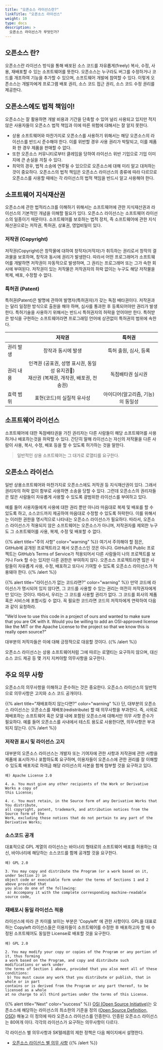 ```yaml
---
title: "오픈소스 라이선스란?"
linkTitle: "오픈소스 라이선스"
weight: 10
type: docs
description: >
  오픈소스 라이선스가 무엇인가? 
---
```


## 오픈소스 란?
오픈소스란 라이선스 방식을 통해 배포된 소스 코드를 자유롭게(freely) 복사, 수정, 사용, 재배포할 수 있는 소프트웨어를 뜻한다. 오픈소스는 누구라도 버그를 수정하거나 코드를 개조하여 기능을 추가할 수 있으며, 소프트웨어 개발에 참여할 수 있다. 이렇게 오픈소스는 개발자에게 프로그램 배포 권리, 소스 코드 접근 권리, 소스 코드 수정 권리를 제공한다.

## 오픈소스에도 법적 책임이!
오픈소스는 잘 활용하면 개발 비용과 기간을 단축할 수 있어 널리 사용되고 있지만 적지 않은 사용자들이 오픈소스 법적 책임과 이에 따른 위험에 대해서는 잘 알지 못한다. 

* 상용 소프트웨어와 마찬가지로 오픈소스를 사용하기 위해서는 해당 오픈소스의 라이선스를 반드시 준수해야 한다. 이를 위반할 경우 사용 권리가 박탈되고, 이를 제품화 한 경우 제품을 판매할 수 없다. 
* 또한 오픈소스 커뮤니티로부터 클레임을 당하여 라이선스 위반 기업으로 기업 이미지에 큰 손실을 끼칠 수 있다.
* 최악의 경우, 법적 소송에 연루될 수 있으므로 오픈소스에 대해 미리 알고 대처하는 것이 중요하다.
오픈소스의 법적 책임은 오픈소스 라이선스의 종류에 따라 다르므로 오픈소스를 사용할 때에는 각 라이선스의 법적 책임을 반드시 알고 사용해야 한다.

## 소프트웨어 지식재산권
오픈소스에 관한 법적리스크를 이해하기 위해서는 소프트웨어에 관한 지식재산권과 라이선스의 기본적인 개념을 이해할 필요가 있다. 오픈소스 라이선스는 소프트웨어 라이선스의 일종이기 때문이다. 
소프트웨어를 보호하는 법적 장치, 즉 소프트웨어에 관한 지식재산권으로는 저작권, 특허권, 상표권, 영업비밀이 있다.

### 저작권 (Copyright)
저작권(Copyright)은 창작물에 대하여 창작자(저작자)가 취득하는 권리로서 창작의 결과물을 보호하며, 창작과 동시에 권리가 발생한다. 
따라서 어떤 프로그래머가 소프트웨어를 개발하면 저작권이 자동적으로 발생하며, 그 권리는 프로그래머 또는 그가 속한 회사에 부여된다.  저작권이 있는 저작물은 저작권자의 허락 없이는 누구도 해당 저작물을 복제, 배포, 수정할 수 없다.

### 특허권 (Patent)
특허권(Patent)은 발명에 관하여 발명자(특허권자)가 갖는 독점 배타권이다.
저작권과는 달리 일정한 방식으로 출원을 해야 하며, 심사를 통과한 후 등록되어야만 권리가 발생한다.  특허기술을 사용하기 위해서는 반드시 특허권자의 허락을 얻어야만 한다. 
특허받은 방식을 구현하는 소프트웨어라면 프로그래밍 언어에 상관없이 특허권의 범위에 속한다. 


|   | 저작권 | 특허권  |
| ------------- |:-------------:| :-----:|
| 권리 발생 | 창작과 동시에 발생 | 특허 출원, 심사, 등록 |
| 권리 내용 | 인격권 (공표권, 성명 표시권, 동일성 유지권)  <br />재산권 (복제권, 개작권, 배포권, 전송권)   |   독점배타권 실시권 |
| 효력 범위 | 표현(코드)의 실질적 유사성 | 아이디어(알고리즘, 기능)의 동일성 |

## 소프트웨어 라이선스
소프트웨어에 대한 독점배타권을 가진 권리자는 다른 사람들이 해당 소프트웨어를 사용하거나 배포하는것을 허락할 수 있다. 간단히 말해 라이선스는 자신의 저작물을 다른 사람이 사용, 복사, 수정, 배포 등을 할 수 있도록 허가하는 것을 말한다.

> 일반적인 상용 소프트웨어는 그 대가로 로열티를 요구한다.

## 오픈소스 라이선스
일반 상용소프트웨어와 마찬가지로 오픈소스에도 저작권 등 지식재산권이 있다.  그래서 권리자의 허락 없이 함부로 사용하면 소송을 당할 수 있다.
그런데 오픈소스의 권리자들은 많은 사람들이 자유롭게 사용할 수 있도록 광범위한 라이선스를 부여하고 있다.  

예를 들어 사용자들에게 사용에 대한 권리 뿐만 아니라 마음대로 복제 및 배포를 할 수 있도록 하고, 소스코드까지 제공하여 마음대로 수정할 수 있도록 허락한다. 이를 위해서는 이러한 권한을 명시적으로 나타내는 오픈소스 라이선스가 필요하다. 따라서, 오픈소스 라이선스가 적용되지 않은 소프트웨어는 오픈소스가 아니며, 저작권자를 제외한 누구도 그 소프트웨어를 사용, 복제, 수정 및 배포할 수 없다.


{{% alert title="주의 사항" color="warning" %}}
여기서 주의해야 할 점은, GitHub에 공개된 프로젝트라고 해서 오픈소스인 것은 아니다. GitHub의 Public 프로젝트는 GitHub’s Terms of Service가 적용되어서 다른 사람들이 나의 프로젝트를 보거나 Fork 할 수는 있지만 다른 권한은 부여하지 않다. 오픈소스 프로젝트라면 많은 사람들이 자유롭게 사용, 수정, 배포하고 또다시 기여할 수 있도록 오픈소스 라이선스가 적용돼야 한다.
{{% /alert %}}

{{% alert title="라이선스가 없는 코드라면?" color="warning" %}}
만약 코드에 라이선스가 명시되어 있지 않다면, 그 코드를 사용할 수 있는 권리는 여전히 저작권자에게만 있다는 것이다. 따라서, 우리는 그 코드를 사용할 권리가 없다. 그 코드를 회사의 제품 혹은 서비스에 포함시킬 수 없다. 꼭 필요한 코드라면 코드의 저작자에게 연락하여 다음과 같이 요청하라.

"We’d love to use this code in a project of ours and wanted to make sure that you are OK with it. Would you be willing to add an OSI-approved license like the MIT or the Apache License to the project so that we know this is really open source?"

대부분의 저작자들은 이에 대해 긍정적으로 대응할 것이다.
{{% /alert %}}

오픈소스 라이선스는 상용 소프트웨어처럼 그에 따르는 로열티는 요구하지 않으며, 대신 소스 코드 제공 등 몇 가지 지켜야할 의무사항을 요구한다.

## 주요 의무 사항
오픈소스의 의무사항을 이해하고 준수하는 것은 중요한다. 오픈소스 라이선스의 일반적으로 의무사항은 고지와 소스 코드 공개이다.

{{% alert title="재배포하지 않는다면?" color="warning" %}}
단, 대부분의 오픈소스 라이선스는 오픈소스를 재배포(redistribute) 할 때 의무사항을 부과한다.  즉, 사외로 재배포하는 소프트웨어 혹은 모델 내에 포함된 오픈소스에 대해서만 의무 사항 준수가 필요하다.  예를 들어 오픈소스를 사내에서 테스트 용도로 사용한다면, 의무사항은 부과되지 않는다. 
{{% /alert %}}

### 저작권 표시 및 라이선스 고지
대부분의 오픈소스 라이선스는 개발자 또는 기여자에 관한 사항과 저작권에 관한 사항을 제품에 표시하거나 포함하도록 요구하며, 이용자들이 오픈소스에 관한 권리를 잘 이해할 수 있도록 배포자로 하여금 해당 라이선스의 사본을 함께 첨부할 것을 요구하고 있다.

~~~
예) Apache License 2.0
 
4. a. You must give any other recipients of the Work or Derivative Works a copy of
this License;
 
4. c. You must retain, in the Source form of any Derivative Works that You distribute,
all copyright, patent, trademark, and attribution notices from the Source form of the
Work, excluding those notices that do not pertain to any part of the Derivative Works;
~~~

### 소스코드 공개
대표적으로 GPL 계열의 라이선스는 바이너리 형태로의 소프트웨어 배포를 허용하는 대신, 바이너리에 해당하는 소스코드를 함께 공개할 것을 요구한다. 

~~~
예) GPL 2.0
 
3. You may copy and distribute the Program (or a work based on it, under Section 2) in
object code or executable form under the terms of Sections 1 and 2 above provided that
you also do one of the following:
 a) Accompany it with the complete corresponding machine-readable source code,
~~~

### 재배포시 동일 라이선스 적용
라이선스에 따라 큰 차이를 보이는 부분은 'Copyleft' 에 관한 사항이다.  GPL을 대표로 하는 Copyleft 라이선스들은 이용자들이 소프트웨어를 수정한 후 배포하고자 할 때 수정된 소프트웨어도 동일한 License로 배포할 것을 요구한다.
~~~
예) GPL 2.0
 
2. You may modify your copy or copies of the Program or any portion of it, thus forming
a work based on the Program, and copy and distribute such modifications or work under
the terms of Section 1 above, provided that you also meet all of these conditions:
 b) You must cause any work that you distribute or publish, that in whole or in part
contains or is derived from the Program or any part thereof, to be licensed as a whole
at no charge to all third parties under the terms of this License.
~~~

{{% alert title="Next" color="success" %}}
[OSI (Open Source Initiative)](https://opensource.org/)는 오픈소스에 해당하는 라이선스의 최소한의 기준을 정의 ([Open Source Definition, OSD](https://opensource.org/osd)) 해놓고 이 정의에 따라 오픈소스 라이선스를 인증한다. 인증된 오픈소스 라이선스는 80여개 이다. 각각의 라이선스가 요구하는 의무사항이 다르다. 

각 라이선스 별 의무사항과 SK텔레콤의 제한 정책은 다음 페이지에서 설명한다.
* [오픈소스 라이선스 별 의무 사항](/guide/use/obligation)
{{% /alert %}}

